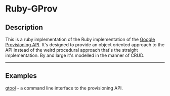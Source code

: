 Ruby-GProv
==========

Description
-----------

This is a ruby implementation of the Ruby implementation of the [Google
Provisioning API][api]. It's designed to provide an object oriented approach to
the API instead of the weird procedural approach that's the straight
implementation. By and large it's modelled in the manner of CRUD.

[api]: http://code.google.com/googleapps/domain/gdata_provisioning_api_v2.0_reference.html "Google Provisioning API v2.0"

- - -

Examples
--------

[gtool](https://github.com/adrienthebo/gtool) - a command line interface to the
provisioning API.
